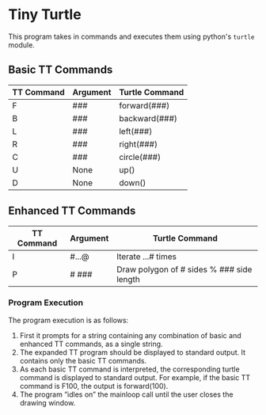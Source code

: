 # Tiny Turtle

This program takes in commands and executes them using
python's `turtle` module. 


## Basic TT Commands

TT Command | Argument | Turtle Command
-----------|----------|---------------| 
F          |###       | forward(###)  |
B          |###       | backward(###) |
L          |###       | left(###)  |
R          |###       | right(###)  |
C          |###       | circle(###)  |
U          |None       | up()  |
D          |None       | down()  |

## Enhanced TT Commands

TT Command | Argument | Turtle Command
-----------|----------|---------------| 
I          |#...@     | Iterate ...# times  |
P          |# ###     | Draw polygon of # sides % ### side length |

### Program Execution

The program execution is as follows:

1. First it prompts for a string containing any combination of basic and enhanced TT commands, as a single string.
2. The expanded TT program should be displayed to standard output. It contains
only the basic TT commands.
3. As each basic TT command is interpreted, the corresponding turtle command is
displayed to standard output. For example, if the basic TT command is F100, the
output is forward(100).
4. The program ”idles on” the mainloop call until the user closes the drawing
window.